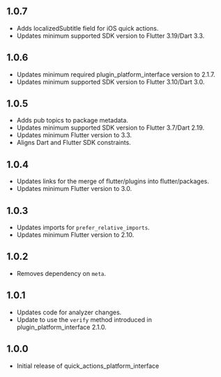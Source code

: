 ## 1.0.7

* Adds localizedSubtitle field for iOS quick actions.
* Updates minimum supported SDK version to Flutter 3.19/Dart 3.3.

## 1.0.6

* Updates minimum required plugin_platform_interface version to 2.1.7.
* Updates minimum supported SDK version to Flutter 3.10/Dart 3.0.

## 1.0.5

* Adds pub topics to package metadata.
* Updates minimum supported SDK version to Flutter 3.7/Dart 2.19.
* Updates minimum Flutter version to 3.3.
* Aligns Dart and Flutter SDK constraints.

## 1.0.4

* Updates links for the merge of flutter/plugins into flutter/packages.
* Updates minimum Flutter version to 3.0.

## 1.0.3

* Updates imports for `prefer_relative_imports`.
* Updates minimum Flutter version to 2.10.

## 1.0.2

* Removes dependency on `meta`.

## 1.0.1

* Updates code for analyzer changes.
* Update to use the `verify` method introduced in plugin_platform_interface 2.1.0.

## 1.0.0

* Initial release of quick_actions_platform_interface
